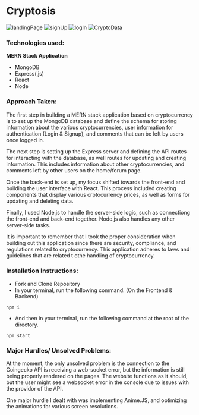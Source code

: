 # Cryptosis
![landingPage](https://user-images.githubusercontent.com/114964227/213065191-2c5cc740-a143-4d57-b55e-2669c995cb8f.png)
![signUp](https://user-images.githubusercontent.com/114964227/213068841-d488fb52-d984-44c2-bd5c-98053b98ea04.png)
![logIn](https://user-images.githubusercontent.com/114964227/213068366-6b5205cc-e594-4c0c-9a32-af9f9b05548c.png)
![CryptoData](https://user-images.githubusercontent.com/114964227/213950360-45eee961-08b8-4838-886a-093859acc1fc.png)

### Technologies used: 
**MERN Stack Application**
* MongoDB 
* Express(.js)
* React
* Node

### Approach Taken: 

The first step in building a MERN stack application based on cryptocurrency is to set up the MongoDB database and define the schema for storing information about the various cryptocurrencies, user information for authentication (Login & Signup), and comments that can be left by users once logged in. 

The next step is setting up the Express server and defining the API routes for interacting with the database, as well routes for updating and creating information. This includes information about other cryptocurrencies, and comments left by other users on the home/forum page. 

Once the back-end is set up, my focus shifted towards the front-end and building the user interface with React. This process included creating components that display various crptocurrency prices, as well as forms for updating and deleting data.

Finally, I used Node.js to handle the server-side logic, such as connectiong the front-end and back-end together. Node.js also handles any other server-side tasks. 

It is important to remember that I took the proper consideration when building out this application since there are security, compliance,  and regulations related to cryptocurrency. This application adheres to laws and guidelines that are related t othe handling of cryptocurrency. 

### Installation Instructions:
* Fork and Clone Repository
* In your terminal, run the following command. (On the Frontend & Backend)
```
npm i
```

* And then in your terminal, run the following command at the root of the directory. 
```
npm start
```
### Major Hurdles/ Unsolved Problems:

At the moment, the only unsolved problem is the connection to the Coingecko API is receiving a web-socket error, but the information is still being properly rendered on the pages. The website functions as it should, but the user might see a websocket error in the console due to issues with the providor of the API. 

One major hurdle I dealt with was implementing Anime.JS, and optimizing the animations for various screen resolutions. 
